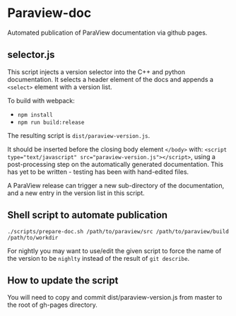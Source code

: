 # Paraview-doc

Automated publication of ParaView documentation via github pages.

## selector.js

This script injects a version selector into the C++ and python documentation. It selects a header element of the docs and appends a `<select>` element with a version list.

To build with webpack:
* `npm install`
* `npm run build:release`

The resulting script is `dist/paraview-version.js`.

It should be inserted before the closing body element `</body>` with: `<script type="text/javascript" src="paraview-version.js"></script>`, using a post-processing step on the automatically generated documentation. This has yet to be written - testing has been with hand-edited files.

A ParaView release can trigger a new sub-directory of the documentation, and a new entry in the version list in this script.

## Shell script to automate publication

```
./scripts/prepare-doc.sh /path/to/paraview/src /path/to/paraview/build /path/to/workdir
```

For nightly you may want to use/edit the given script to force the name of the version to be `nighlty` instead of the result of `git describe`.

## How to update the script

You will need to copy and commit dist/paraview-version.js from master to the root of gh-pages directory.